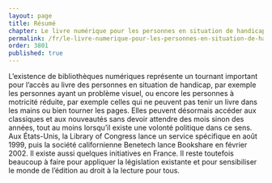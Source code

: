 ```yaml
---
layout: page
title: Résumé
chapter: Le livre numérique pour les personnes en situation de handicap
permalink: /fr/le-livre-numerique-pour-les-personnes-en-situation-de-handicap/resume/
order: 3801
published: true
---
```

<p>L’existence de bibliothèques numériques représente un tournant important pour l’accès au livre des personnes en situation de handicap, par exemple les personnes ayant un problème visuel, ou encore les personnes à motricité réduite, par exemple celles qui ne peuvent pas tenir un livre dans les mains ou bien tourner les pages. Elles peuvent désormais accéder aux classiques et aux nouveautés sans devoir attendre des mois sinon des années, tout au moins lorsqu’il existe une volonté politique dans ce sens. Aux États-Unis, la Library of Congress lance un service spécifique en août 1999, puis la société californienne Benetech lance Bookshare en février 2002. Il existe aussi quelques initiatives en France. Il reste toutefois beaucoup à faire pour appliquer la législation existante et pour sensibiliser le monde de l’édition au droit à la lecture pour tous.</p>